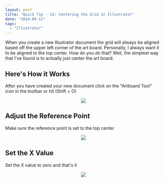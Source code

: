 ```yaml
---
layout: post
title: "Quick Tip - 14: Centering the Grid in Illustrator"
date: "2014-04-11"
tags: 
  - "Illustrator"
---
```


<p class="intro"><span class="dropcap">W</span>hen you create a new Illustrator document the grid will always be aligned based off the upper left corner of the art board. Personally, I always want it to be aligned to the top center. How do you do that? Well, the simplest way that I've found is to actually just center the art board.</p>

<style>
.demoBox {text-align:center}
.demoBox img {margin-bottom: 0 !important} 
</style>

## Here's How it Works

After you have created your new document click on the "Artboard Tool" icon in the toolbar or hit (Shift + O)

<div class="demoBox">
<img src="../../assets/img/content/uploads/2014/artboard-tool.png">
</div>

## Adjust the Reference Point

Make sure the reference point is set to the top center

<div class="demoBox">
<img src="../../assets/img/content/uploads/2014/reference-point.png">
</div>

## Set the X Value

Set the X value to zero and that's it

<div class="demoBox">
<img src="../../assets/img/content/uploads/2014/x-value.png">
</div>
